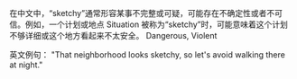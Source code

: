 在中文中，“sketchy”通常形容某事不完整或可疑，可能存在不确定性或者不可信。例如，一个计划或地点 Situation 被称为“sketchy”时，可能意味着这个计划不够详细或这个地方看起来不太安全。 Dangerous, Violent

英文例句：
"That neighborhood looks sketchy, so let's avoid walking there at night."